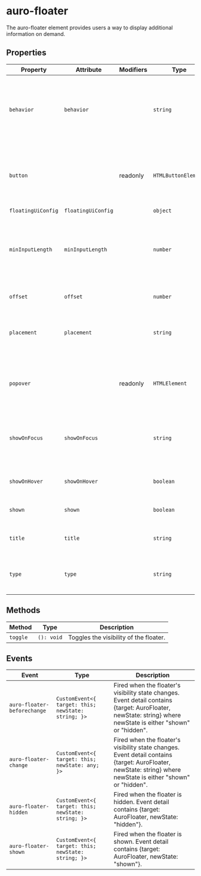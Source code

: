 # auro-floater

The auro-floater element provides users a way to display additional information on demand.

## Properties

| Property           | Attribute          | Modifiers | Type                | Description                                      |
|--------------------|--------------------|-----------|---------------------|--------------------------------------------------|
| `behavior`         | `behavior`         |           | `string`            | The behavior of the popover, "dialog", "dialog-fullscreen", "dropdown", "tooltip", or "input" |
| `button`           |                    | readonly  | `HTMLButtonElement` | A reference to the popover component's internal button element (trigger) |
| `floatingUiConfig` | `floatingUiConfig` |           | `object`            |                                                  |
| `minInputLength`   | `minInputLength`   |           | `number`            | The minimum number of characters the user must type before the popover is shown |
| `offset`           | `offset`           |           | `number`            | The offset distance of the floater               |
| `placement`        | `placement`        |           | `string`            | The position of the floater, e.g., "bottom-start", "top-end" etc. |
| `popover`          |                    | readonly  | `HTMLElement`       | A reference to the popover component's internal popover element |
| `showOnFocus`      | `showOnFocus`      |           | `string`            | Whether the floater should open on focus (input behavior only) |
| `showOnHover`      | `showOnHover`      |           | `boolean`           | Whether the floater should show on hover         |
| `shown`            | `shown`            |           | `boolean`           | Whether the floater is shown or not              |
| `title`            | `title`            |           | `string`            | The title of the floater - REQUIRED FOR A11Y     |
| `type`             | `type`             |           | `string`            | The type of floater, e.g., "manual", "auto", or "hint" |

## Methods

| Method   | Type       | Description                            |
|----------|------------|----------------------------------------|
| `toggle` | `(): void` | Toggles the visibility of the floater. |

## Events

| Event                       | Type                                             | Description                                      |
|-----------------------------|--------------------------------------------------|--------------------------------------------------|
| `auro-floater-beforechange` | `CustomEvent<{ target: this; newState: string; }>` | Fired when the floater's visibility state changes. Event detail contains {target: AuroFloater, newState: string} where newState is either "shown" or "hidden". |
| `auro-floater-change`       | `CustomEvent<{ target: this; newState: any; }>`  | Fired when the floater's visibility state changes. Event detail contains {target: AuroFloater, newState: string} where newState is either "shown" or "hidden". |
| `auro-floater-hidden`       | `CustomEvent<{ target: this; newState: string; }>` | Fired when the floater is hidden. Event detail contains {target: AuroFloater, newState: "hidden"}. |
| `auro-floater-shown`        | `CustomEvent<{ target: this; newState: string; }>` | Fired when the floater is shown. Event detail contains {target: AuroFloater, newState: "shown"}. |

